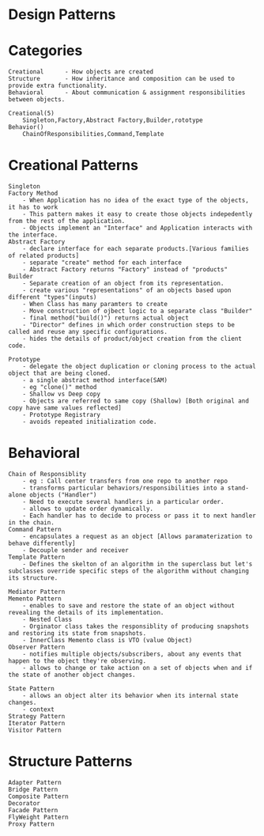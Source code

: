 # Design Patterns

# Categories
	Creational		- How objects are created
	Structure		- How inheritance and composition can be used to provide extra functionality.
	Behavioral		- About communication & assignment responsibilities between objects.

	Creational(5)
		Singleton,Factory,Abstract Factory,Builder,rototype
	Behavior()
		ChainOfResponsibilities,Command,Template


# Creational Patterns
	Singleton
	Factory Method
		- When Application has no idea of the exact type of the objects, it has to work
		- This pattern makes it easy to create those objects indepedently from the rest of the application.
		- Objects implement an "Interface" and Application interacts with the interface.
	Abstract Factory
		- declare interface for each separate products.[Various families of related products]
		- separate "create" method for each interface
		- Abstract Factory returns "Factory" instead of "products"
	Builder
		- Separate creation of an object from its representation.
		- create various "representations" of an objects based upon different "types"(inputs)
		- When Class has many paramters to create
		- Move construction of ojbect logic to a separate class "Builder"
		- final method("build()") returns actual object
		- "Director" defines in which order construction steps to be called and reuse any specific configurations.
		- hides the details of product/object creation from the client code.

	Prototype
		- delegate the object duplication or cloning process to the actual object that are being cloned.
		- a single abstract method interface(SAM)
		- eg "clone()" method
		- Shallow vs Deep copy
		- Objects are referred to same copy (Shallow) [Both original and copy have same values reflected]
		- Prototype Registrary
		- avoids repeated initialization code.
# Behavioral
	Chain of Responsiblity
		- eg : Call center transfers from one repo to another repo
		- transforms particular behaviors/responsibilities into a stand-alone objects ("Handler")
		- Need to execute several handlers in a particular order.
		- allows to update order dynamically.
		- Each handler has to decide to process or pass it to next handler in the chain.
	Command Pattern
		- encapsulates a request as an object [Allows paramaterization to behave differently]
		- Decouple sender and receiver 
	Template Pattern
		- Defines the skelton of an algorithm in the superclass but let's subclasses override specific steps of the algorithm without changing its structure.

	Mediator Pattern
	Memento Pattern
		- enables to save and restore the state of an object without revealing the details of its implementation.
		- Nested Class
		- Orginator class takes the responsiblity of producing snapshots and restoring its state from snapshots.
		- InnerClass Memento class is VTO (value Object)
	Observer Pattern
		- notifies multiple objects/subscribers, about any events that happen to the object they're observing.
		- allows to change or take action on a set of objects when and if the state of another object changes.

	State Pattern
		- allows an object alter its behavior when its internal state changes.
		- context
	Strategy Pattern
	Iterator Pattern
	Visitor Pattern
# Structure Patterns
	Adapter Pattern
	Bridge Pattern
	Composite Pattern
	Decorator
	Facade Pattern
	FlyWeight Pattern
	Proxy Pattern



